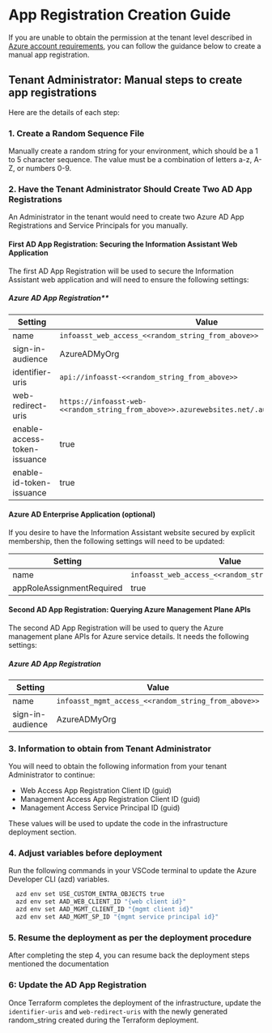 # App Registration Creation Guide

If you are unable to obtain the permission at the tenant level described in [Azure account requirements](https://github.com/microsoft/PubSec-Info-Assistant/tree/v1.0?tab=readme-ov-file#azure-account-requirements), you can follow the guidance below to create a manual app registration.

## Tenant Administrator: Manual steps to create app registrations

Here are the details of each step:

### 1. Create a Random Sequence File

Manually create a random string for your environment, which should be a 1 to 5 character sequence. The value must be a combination of letters a-z, A-Z, or numbers 0-9.

### 2. Have the Tenant Administrator Should Create Two AD App Registrations

An Administrator in the tenant would need to create two Azure AD App Registrations and Service Principals for you manually.

#### First AD App Registration: Securing the Information Assistant Web Application

The first AD App Registration will be used to secure the Information Assistant web application and will need to ensure the following settings:

##### Azure AD App Registration**

| Setting | Value |
|---|---|
| name | `infoasst_web_access_<<random_string_from_above>>` |
| sign-in-audience | AzureADMyOrg |
| identifier-uris | `api://infoasst-<<random_string_from_above>>` |
| web-redirect-uris | `https://infoasst-web-<<random_string_from_above>>.azurewebsites.net/.auth/login/aad/callback` |
| enable-access-token-issuance | true |
| enable-id-token-issuance | true |

#### Azure AD Enterprise Application (optional)

If you desire to have the Information Assistant website secured by explicit membership, then the following settings will need to be updated:

| Setting | Value |
|---|---|
| name | `infoasst_web_access_<<random_string_from_above>>` |
| appRoleAssignmentRequired | true |

#### Second AD App Registration: Querying Azure Management Plane APIs

The second AD App Registration will be used to query the Azure management plane APIs for Azure service details. It needs the following settings:

##### Azure AD App Registration

| Setting | Value |
|---|---|
| name | `infoasst_mgmt_access_<<random_string_from_above>>` |
| sign-in-audience | AzureADMyOrg |

### 3.  Information to obtain from Tenant Administrator

You will need to obtain the following information from your tenant Administrator to continue:

- Web Access App Registration Client ID (guid)
- Management Access App Registration Client ID (guid)
- Management Access Service Principal ID (guid)

These values will be used to update the code in the infrastructure deployment section.

### 4.  Adjust variables before deployment

Run the following commands in your VSCode terminal to update the Azure Developer CLI (azd) variables.
```bash
  azd env set USE_CUSTOM_ENTRA_OBJECTS true
  azd env set AAD_WEB_CLIENT_ID "{web client id}"
  azd env set AAD_MGMT_CLIENT_ID "{mgmt client id}"
  azd env set AAD_MGMT_SP_ID "{mgmt service principal id}"
```
### 5. Resume the deployment as per the deployment procedure

After completing the step 4, you can resume back the deployment steps mentioned the documentation

### 6: Update the AD App Registration

Once Terraform completes the deployment of the infrastructure, update the `identifier-uris` and `web-redirect-uris` with the newly generated random_string created during the Terraform deployment.
